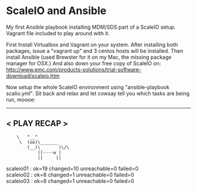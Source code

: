 # ScaleIO and Ansible
My first Ansible playbook installing MDM/SDS part of a ScaleIO setup.
Vagrant file included to play around with it.

First Install Virtualbox and Vagrant on your system.
After installing both packages, issue a "vagrant up" and 3 centos hosts will be installed.
Then install Ansible (used Brewster for it on my Mac, the missing package manager for OSX.)
And also down your free copy of ScaleIO on: http://www.emc.com/products-solutions/trial-software-download/scaleio.htm

Now setup the whole ScaleIO environment using "ansible-playbook scalio.yml".
Sit back and relax and let cowsay tell you which tasks are being run, moooe:
____________ 
< PLAY RECAP >
 ------------ 
        \   ^__^
         \  (oo)\_______
            (__)\       )\/\
                ||----w |
                ||     ||


scaleio01                  : ok=19   changed=10   unreachable=0    failed=0   
scaleio02                  : ok=8    changed=1    unreachable=0    failed=0   
scaleio03                  : ok=8    changed=1    unreachable=0    failed=0   





